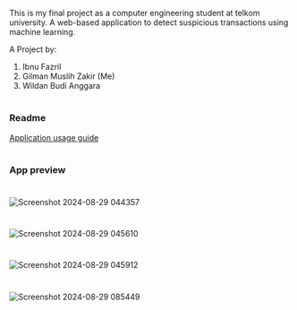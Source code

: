This is my final project as a computer engineering student at telkom university. A web-based application to detect suspicious transactions using machine learning.

A Project by:
1. Ibnu Fazril
2. Gilman Muslih Zakir (Me)
3. Wildan Budi Anggara
#
### Readme
[Application usage guide]

[Application usage guide]: fdwebapp/static/guide/Panduan.txt
#
### App preview
#
![Screenshot 2024-08-29 044357](https://github.com/user-attachments/assets/ebc78a4f-f784-4a99-b3f2-61080b71b52a)
#
![Screenshot 2024-08-29 045610](https://github.com/user-attachments/assets/6ecb2e46-bb5c-4fda-87ce-f2d4979db39b)
#
![Screenshot 2024-08-29 045912](https://github.com/user-attachments/assets/4c3a596d-2d4e-4316-8367-84caeeddb8e3)
#
![Screenshot 2024-08-29 085449](https://github.com/user-attachments/assets/1525c8d1-d671-4a39-bb72-179f6bef5efc)
